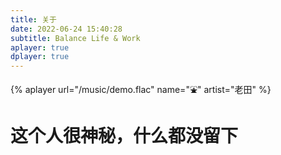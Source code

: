 ```yaml
---
title: 关于
date: 2022-06-24 15:40:28
subtitle: Balance Life & Work
aplayer: true
dplayer: true
---
```


{%  aplayer
    url="/music/demo.flac"
    name="⛲️"
    artist="老田"
%}

<h1>这个人很神秘，什么都没留下</h1>

